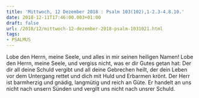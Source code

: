 ```yaml
---
title: 'Mittwoch, 12 Dezember 2018 : Psalm 103(102),1-2.3-4.8.10.'
date: 2018-12-11T17:46:00.003+01:00
draft: false
url: /2018/12/mittwoch-12-dezember-2018-psalm-1031021.html
tags: 
- PSALMUS
---
```


Lobe den Herrn, meine Seele, und alles in mir seinen heiligen Namen! Lobe den Herrn, meine Seele, und vergiss nicht, was er dir Gutes getan hat: Der dir all deine Schuld vergibt und all deine Gebrechen heilt, der dein Leben vor dem Untergang rettet und dich mit Huld und Erbarmen krönt. Der Herr ist barmherzig und gnädig, langmütig und reich an Güte. Er handelt an uns nicht nach unsern Sünden und vergilt uns nicht nach unsrer Schuld.
